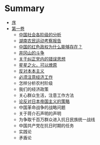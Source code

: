 # Summary

* [序](README.md)
* [第一卷](di-yi-juan.md)
  * [中国社会各阶级的分析](zhong-guo-she-hui-ge-jie-ji-de-fen-xi.md)
  * [湖南农民运动考察报告](hu-nan-nong-min-yun-dong-kao-cha-bao-gao.md)
  * [中国的红色政权为什么能够存在？](zhong-guo-de-hong-se-zheng-quan-wei-shi-yao-neng-gou-cun-zai-ff1f.md)
  * [井冈山的斗争](jing-gang-shan-de-dou-zheng.md)
  * [关于纠正党内的错误思想](guan-yu-jiu-zheng-dang-nei-de-cuo-wu-si-xiang.md)
  * [星星之火，可以燎原](xing-xing-zhi-huo-ff0c-ke-yi-liao-yuan.md)
  * [反对本本主义](fan-dui-ben-ben-zhu-yi.md)
  * [必须注意经济工作](bi-xu-zhu-yi-jing-ji-gong-zuo.md)
  * 怎样分析农村阶级
  * 我们的经济政策
  * 关心群众生活，注意工作方法
  * [论反对日本帝国主义的策略](lun-fa-dui-ri-ben-di-guo-zhu-yi-de-ce-lve.md)
  * 中国革命战争的战略问题
  * 关于蒋介石声明的声明
  * 为争取千百万群众进入抗日民族统一战线
  * 中国共产党在抗日时期的任务
  * 实践论
  * 矛盾论

